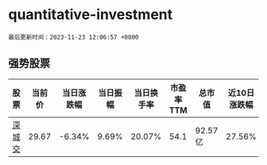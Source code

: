 # quantitative-investment

`最后更新时间：2023-11-23 12:06:57 +0800`

## 强势股票

|股票|当前价|当日涨跌幅|当日振幅|当日换手率|市盈率TTM|总市值|近10日涨跌幅|
|----|----|----|----|----|----|----|----|
|[深城交](https://xueqiu.com/S/SZ301091)|29.67|-6.34%|9.69%|20.07%|54.1|92.57亿|27.56%|
